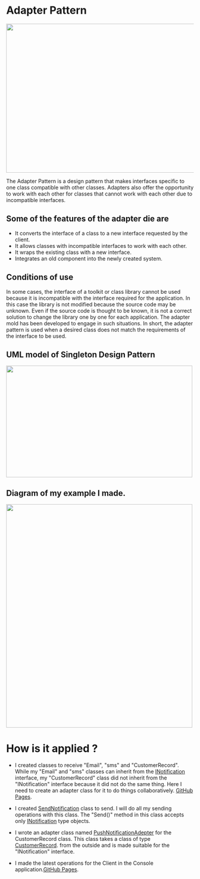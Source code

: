 # Adapter Pattern

<img src="https://miro.medium.com/max/783/1*KvlbDdR0rjo1MnoJyNZBEw.png" width="700" height="400">

The Adapter Pattern is a design pattern that makes interfaces specific to one class compatible with other classes. Adapters also offer the opportunity to work with each other for classes that cannot work with each other due to incompatible interfaces.

## Some of the features of the adapter die are

- It converts the interface of a class to a new interface requested by the client.
- It allows classes with incompatible interfaces to work with each other.
- It wraps the existing class with a new interface.
- Integrates an old component into the newly created system.

## Conditions of use

In some cases, the interface of a toolkit or class library cannot be used because it is incompatible with the interface required for the application. In this case the library is not modified because the source code may be unknown. Even if the source code is thought to be known, it is not a correct solution to change the library one by one for each application. The adapter mold has been developed to engage in such situations. In short, the adapter pattern is used when a desired class does not match the requirements of the interface to be used.

## UML model of Singleton Design Pattern

<img src="https://www.bayramucuncu.com/wp-content/uploads/2013/05/Adapter.png" width="500" height="300">

## Diagram of my example I made.
<img src="https://user-images.githubusercontent.com/96787308/158055105-9278bc96-ca2f-48cc-b3c3-e7fc3f8f95d2.png" width="500" height="600">

# How is it applied ?

- I created classes to receive "Email", "sms" and "CustomerRecord". While my "Email" and "sms" classes can inherit from the [INotification](https://github.com/oguzhanKomcu/Design_Patterns/blob/master/Structural_Patterns/Adapter_Pattern/Interface/INotification.cs) interface, my "CustomerRecord" class did not inherit from the "INotification" interface because it did not do the same thing. Here I need to create an adapter class for it to do things collaboratively. [GitHub Pages](https://github.com/oguzhanKomcu/Design_Patterns/tree/master/Structural_Patterns/Adapter_Pattern/Model).

- I created [SendNotification](https://github.com/oguzhanKomcu/Design_Patterns/blob/master/Structural_Patterns/Adapter_Pattern/Adapter/SendNotification.cs) class to send. I will do all my sending operations with this class. The "Send()" method in this class accepts only [INotification](https://github.com/oguzhanKomcu/Design_Patterns/blob/master/Structural_Patterns/Adapter_Pattern/Interface/INotification.cs) type objects.
 
- I wrote an adapter class named [PushNotificationAdepter](https://github.com/oguzhanKomcu/Design_Patterns/blob/master/Structural_Patterns/Adapter_Pattern/Adapter/PushNotificationAdepter.cs) for the CustomerRecord class. This class takes a class of type [CustomerRecord](https://github.com/oguzhanKomcu/Design_Patterns/blob/master/Structural_Patterns/Adapter_Pattern/Model/CustomerRecord.cs). from the outside and is made suitable for the "INotification" interface.

- I made the latest operations for the Client in the Console application.[GitHub Pages](https://github.com/oguzhanKomcu/Design_Patterns/blob/master/Structural_Patterns/Adapter_Pattern/Program.cs).



